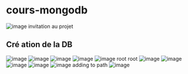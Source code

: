 # cours-mongodb

![image](https://user-images.githubusercontent.com/49844846/148751895-c295cc19-e880-4569-ab95-e9c10d22c983.png)
invitation au projet 


## Cré  ation de la DB
![image](https://user-images.githubusercontent.com/49844846/148752441-862b85ac-9b18-4d52-9a36-3fa82343e649.png)
![image](https://user-images.githubusercontent.com/49844846/148752469-45389ae2-bdae-41e0-8e54-e683c3ebe281.png)
![image](https://user-images.githubusercontent.com/49844846/148752765-da8f2255-32a3-4322-9716-68fb81eb3357.png)
![image](https://user-images.githubusercontent.com/49844846/148752812-99ee33b8-ea36-4a5c-a079-c8319453fbcf.png)
![image](https://user-images.githubusercontent.com/49844846/148753028-c518ecec-eb1b-4cae-a773-5a60df5a0554.png)
root root
![image](https://user-images.githubusercontent.com/49844846/148753665-c0186995-828c-4223-9c4f-e8e3a9d90c5f.png)
![image](https://user-images.githubusercontent.com/49844846/148753686-a7baed42-1c55-413b-9217-ad548f419968.png)
![image](https://user-images.githubusercontent.com/49844846/148753735-5d2251d3-51fd-4ef6-a2fd-c9d47ffd75bc.png)
![image](https://user-images.githubusercontent.com/49844846/148754018-5646dc93-ecae-481b-b38e-13c5820a938e.png)
![image](https://user-images.githubusercontent.com/49844846/148754279-2ca56aae-99d7-4591-88c3-1f37167db86a.png)
adding to path
![image](https://user-images.githubusercontent.com/49844846/148754484-b0612caa-3d07-4077-bc9d-afdf255e6f48.png)
